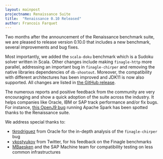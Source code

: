 ```yaml
---
layout: mainpost
projectname: Renaissance Suite
title:  "Renaissance 0.10 Released"
author: Francois Farquet
---
```


Two months after the announcement of the Renaissance benchmark
suite, we are pleased to release version 0.10.0 that includes a new
benchmark, several improvements and bug fixes.

Most importantly, we added the `scala-doku` benchmark which is a
Sudoku solver written in Scala. Other changes include making
`finagle-http` more parallel, addressing an important bug in
`finagle-chirper` and removing the native libraries dependencies of
`db-shootout`. Moreover, the compatibility with different architectures
has been improved and JDK11 is now also supported.
All changes are listed in [the GitHub release](https://github.com/renaissance-benchmarks/renaissance/releases/tag/v0.10.0).

The numerous reports and positive feedback from the community are very
encouraging and show a quick adoption of the suite across the industry.
It helps companies like Oracle, IBM or SAP track performance
and/or fix bugs. For instance, [this OpenJ9 bug](https://github.com/eclipse/openj9/issues/5726)
running Apache Spark has been spotted thanks to the Renaissance suite.

We address special thanks to:
- [tkrodriguez](https://github.com/tkrodriguez) from Oracle for the in-depth analysis of the `finagle-chirper` bug
- [vkostyukov](https://github.com/vkostyukov) from Twitter, for his feedback on the Finagle benchmarks
- [MBaesken](https://github.com/MBaesken) and the SAP Machine team for compatibility testing on less common infrastructures
